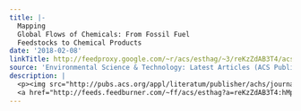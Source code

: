 ```yaml
---
title: |-
  Mapping
  Global Flows of Chemicals: From Fossil Fuel
  Feedstocks to Chemical Products
date: '2018-02-08'
linkTitle: http://feedproxy.google.com/~r/acs/esthag/~3/reKzZdAB3T4/acs.est.7b04573
source: 'Environmental Science & Technology: Latest Articles (ACS Publications)'
description: |
  <p><img src="http://pubs.acs.org/appl/literatum/publisher/achs/journals/content/esthag/0/esthag.ahead-of-print/acs.est.7b04573/20180208/images/medium/es-2017-04573e_0003.gif" alt="TOC Graphic"/></p><div><cite>Environmental Science & Technology</cite></div><div>DOI: 10.1021/acs.est.7b04573</div><div class="feedflare">
  <a href="http://feeds.feedburner.com/~ff/acs/esthag?a=reKzZdAB3T4:hMptzvh5TIg:yIl2AUoC8zA"><img src="http://feeds.feedburner.com/~ff/acs/esthag?d=yIl2AUoC8zA" border="0"></img></a>
---
```

